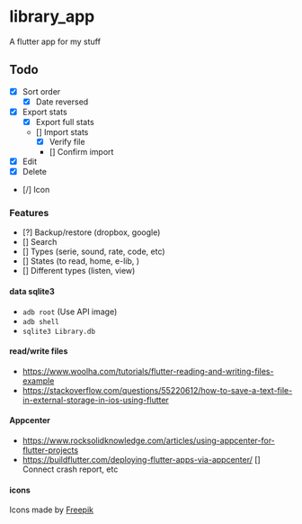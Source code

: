 # library_app

A flutter app for my stuff

## Todo
* [x] Sort order
   - [x] Date reversed
* [x] Export stats
   - [x] Export full stats
   - [] Import stats
     - [x] Verify file
     - [] Confirm import
* [x] Edit
* [x] Delete
* [/] Icon

### Features
* [?] Backup/restore (dropbox, google)
* [] Search
* [] Types (serie, sound, rate, code, etc)
* [] States (to read, home, e-lib, )
* [] Different types (listen, view)

#### data sqlite3
* `adb root` (Use API image)
* `adb shell`
* `sqlite3 Library.db`

#### read/write files
* https://www.woolha.com/tutorials/flutter-reading-and-writing-files-example
* https://stackoverflow.com/questions/55220612/how-to-save-a-text-file-in-external-storage-in-ios-using-flutter

#### Appcenter
* https://www.rocksolidknowledge.com/articles/using-appcenter-for-flutter-projects
* https://buildflutter.com/deploying-flutter-apps-via-appcenter/
[] Connect crash report, etc

#### icons
Icons made by [Freepik](https://www.flaticon.com/authors/freepik)